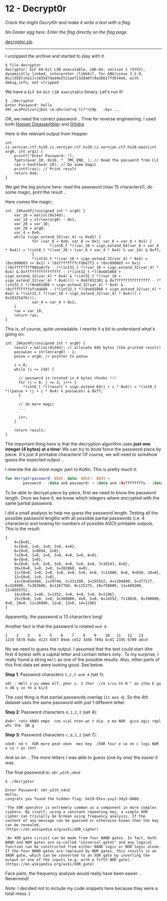 # 12 - Decrypt0r

*Crack the might Decryt0r and make it write a text with a flag.*

*No Easter egg here. Enter the flag directly on the flag page.*

[decryptor.zip](decryptor.zip)

---

I unzipped the archive and started to play with it.

```
$ file decryptor 
decryptor: ELF 64-bit LSB executable, x86-64, version 1 (SYSV), dynamically linked, interpreter /lib64/l, for GNU/Linux 3.2.0, BuildID[sha1]=1835d7dad4e2511aef2328a6fc9a2bb17f36f4e6, with debug_info, not stripped
```

We have a `ELF 64-bit LSB executable` binary. Let's run it!

```
$ ./decryptor 
Enter Password: hello
X0r_wu1Pn2lzu+ib2n \m-oh=(vU?<q`Tc?"n{9p	;6y< ...
```

OK, we need the correct password .. Time for reverse engineering.
I used both [Hopper Disassembler](https://www.hopperapp.com/download.html) and [Ghidra](https://ghidra-sre.org/).

Here is the relevant output from Hopper:

```
int cz.vernjan.ctf.hv20.cz.vernjan.ctf.hv20.cz.vernjan.ctf.hv20.main(int arg0, int arg1) {
    printf("Enter Password: ");
    fgets(&var_10, 0x10, *__TMC_END__); // Read the password from CLI
    rax = hash(&var_10); // Do some magic
    printf(rax); // Print result
    return 0x0;
}
```

We get the big picture here: read the password (max 15 characters!), do some magic, print the result ..


Here comes the magic:
```
int _Z4hashPj(unsigned int * arg0) {
    var_10 = malloc(0x34d);
    var_14 = strlen(arg0) - 0x1;
    var_20 = var_10;
    var_28 = arg0;
    var_4 = 0x0;
    while (sign_extend_32(var_4) <= 0xd2) {
            for (var_8 = 0x0; var_8 <= 0x3; var_8 = var_8 + 0x1) {
                    *(int8_t *)(var_20 + sign_extend_64(var_8 + var_4 * 0x4)) = *(int8_t *)(var_28 + (var_8 + var_4 * 0x4) % var_14) & 0xff;
            }
            *(int32_t *)(var_10 + sign_extend_32(var_4) * 0x4) = (0xc090603 << 0x1) + (0xffffffffcfdbe7f3 + (0xc090603 << 0x1) - ((0xffffffff98badcfe - (*(int32_t *)(var_10 + sign_extend_32(var_4) * 0x4) & 0xffffffffffffffff - (*(int32_t *)(0x601060 + sign_extend_32(var_4) * 0x4) & *(int32_t *)(var_10 + sign_extend_32(var_4) * 0x4)))) + 0x67452301 & 0xffffffffffffffff - (*(int32_t *)(0x601060 + sign_extend_32(var_4) * 0x4) & (0xffffffffefcdab89 - (*(int32_t *)(0x601060 + sign_extend_32(var_4) * 0x4) & *(int32_t *)(var_10 + sign_extend_32(var_4) * 0x4))) + 0x10325476)));
            var_4 = var_4 + 0x1;
    }
    rax = var_10;
    return rax;
}
```

This is, of course, quite unreadable. I rewrite it a bit to understand what's going on:

```
int _Z4hashPj(unsigned int * arg0) {
    result = malloc(0x34d); // allocate 845 bytes (the printed result)
    passwLen = strlen(arg0) - 1;
    passw = arg0; // pointer to passw
    
    i = 0;
    while (i <= 210) { 
    
      // password is rotated in 4 bytes chunks !!!
      for (j = 0; j <= 3; j++) {
        *(int8_t *)(result + sign_extend_64(j + i * 0x4)) = *(int8_t *)(passw + (j + i * 0x4) % passwLen) & 0xff;
      }
      
      // do more magic
      ...
      
      i++;
    }
    
    return result;
}
```

The important thing here is that the decryption algorithm uses **just one integer (4 bytes) at a time**! We can try to
brute force the password piece by piece. It's just 4 printable characters! Of course, we will need
to somehow guess the expected output ..

I rewrote the *do more magic* part to Kotlin. This is pretty much it:
```kotlin
fun decrypt(password: UInt, data: UInt): UInt =
        password - (data and password) + (data and (0xffffffffu - (data and password)))
```

To be able to decrypt piece by piece, first we need to know the password length. Once we have it,
we know which integers where encrypted with the same partial password.
 
I did a small analysis to help me guess the password length. Testing all the possible password
lengths with all possible partial passwords (i.e. 4 characters) and looking for numbers of possible
ASCII printable outputs. This is the result:

```
{
    4={0=0},
    5={0=0, 1=0, 2=0, 3=0, 4=0},
    6={0=0, 1=8694, 2=0},
    7={0=0, 1=0, 2=0, 3=0, 4=0, 5=0, 6=0},
    8={0=0, 1=0},
    9={0=0, 1=0, 2=0, 3=0, 4=0, 5=0, 6=0, 7=10143, 8=0},
    10={0=0, 1=0, 2=0, 3=202860, 4=0},
    11={0=0, 1=0, 2=0, 3=0, 4=0, 5=0, 6=0, 7=11000, 8=0, 9=650, 10=0},
    12={0=0, 1=0, 2=0},
    13={0=654368, 1=29744, 2=331200, 3=255552, 4=1104840, 5=377177, 6=328900, 7=303600, 8=1267760, 9=115275, 10=750000, 11=409200, 12=859375},
    14={0=0, 1=48, 2=1352, 3=0, 4=0, 5=0, 6=1196},
    15={0=0, 1=0, 2=0, 3=360000, 4=0, 5=0, 6=14352, 7=18816, 8=390000, 9=0, 10=0, 11=38400, 12=0, 13=0, 14=1196}
}
```

Apparently, the password is 13 characters long!

Another fact is that the password is rotated `mod 4`:
```
1    2    3    4    5    6    7    8    9    10   11   12   13
1234 5678 9abc d123 4567 89ab cd12 3456 789a bcd1 2345 6789 abcd
```

No we need to guess the output. I assumed that the text could start (the first 4 bytes) with a capital letter and contain letters only..
To my surprise, I really found a string `Hell` as one of the possible results. Also, other parts of this first
data set were looking good. See below.

**Step 1**: Password characters `1,2,3 and 4` (set 1):
```
x0r_: Hell s-yu ommo elf, pher s. I ther ://e ircu th N " an ithe D ga n XN y in th a ki/X
```

The cool thing is that partial passwords overlap (`13 mod 4`). So the 4th dataset uses the same password with just 1 different
letter.

**Step 2**: Password characters `d,1,2,3` (set 4):
```
dx0r: rats bN8U ompo  con vial nten wn t dia. e ma NOR  gica ogic repl  whi the  OR g 
```

**Step 3**: Password characters `c,d,1,2` (set 7):
```
ndx0: nd t  XOR more peat oken  mes key  /XOR four e so on c logi NOR  e co r on (htt 
```

And so on .. The more letters I was able to guess (one by one) the easier it was. 

The final password is: `x0r_w1th_n4nd`

```
$ ./decryptor

Enter Password: x0r_w1th_n4nd
Hello, 
congrats you found the hidden flag: he19-Ehvs-yuyJ-3dyS-bN8U. 

'The XOR operator is extremely common as a component in more complex ciphers. By itself, using a constant repeating key, a simple XOR cipher can trivially be broken using frequency analysis. If the content of any message can be guessed or otherwise known then the key can be revealed.'
(https://en.wikipedia.org/wiki/XOR_cipher)

'An XOR gate circuit can be made from four NAND gates. In fact, both NAND and NOR gates are so-called "universal gates" and any logical function can be constructed from either NAND logic or NOR logic alone. If the four NAND gates are replaced by NOR gates, this results in an XNOR gate, which can be converted to an XOR gate by inverting the output or one of the inputs (e.g. with a fifth NOR gate).' 
(https://en.wikipedia.org/wiki/XOR_gate)
```

Face palm, the frequency analysis would really have been easier .. Nevermind!

*Note*: I decided not to include my code snippets here because they were a total mess :)